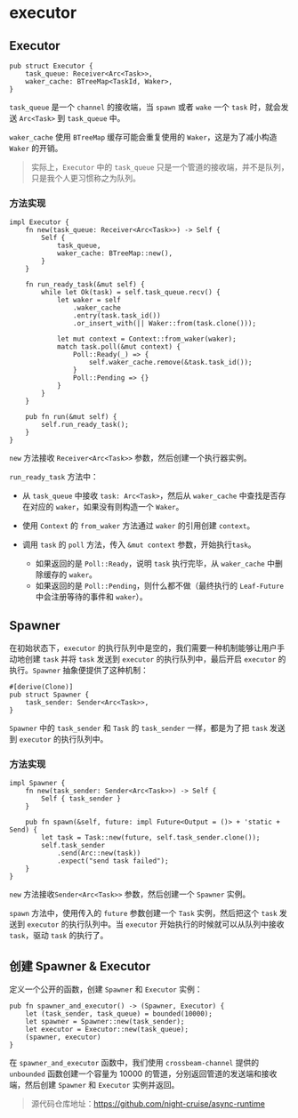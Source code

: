 # executor

## Executor

```rust,noplayground
pub struct Executor {
    task_queue: Receiver<Arc<Task>>,
    waker_cache: BTreeMap<TaskId, Waker>,
}
```

`task_queue` 是一个 `channel` 的接收端，当 `spawn` 或者 `wake` 一个 `task` 时，就会发送 `Arc<Task>` 到 `task_queue` 中。

`waker_cache` 使用 `BTreeMap` 缓存可能会重复使用的 `Waker`，这是为了减小构造 `Waker` 的开销。

> 实际上，`Executor` 中的 `task_queue` 只是一个管道的接收端，并不是队列，只是我个人更习惯称之为队列。

### 方法实现

```rust,noplayground
impl Executor {
    fn new(task_queue: Receiver<Arc<Task>>) -> Self {
        Self {
            task_queue,
            waker_cache: BTreeMap::new(),
        }
    }

    fn run_ready_task(&mut self) {
        while let Ok(task) = self.task_queue.recv() {
            let waker = self
                .waker_cache
                .entry(task.task_id())
                .or_insert_with(|| Waker::from(task.clone()));

            let mut context = Context::from_waker(waker);
            match task.poll(&mut context) {
                Poll::Ready(_) => {
                    self.waker_cache.remove(&task.task_id());
                }
                Poll::Pending => {}
            }
        }
    }

    pub fn run(&mut self) {
        self.run_ready_task();
    }
}
```

`new` 方法接收 `Receiver<Arc<Task>>` 参数，然后创建一个执行器实例。

`run_ready_task` 方法中：

* 从 `task_queue` 中接收 `task: Arc<Task>`，然后从 `waker_cache` 中查找是否存在对应的 `waker`，如果没有则构造一个 `Waker`。

  

* 使用 `Context` 的 `from_waker` 方法通过 `waker` 的引用创建 `context`。

  

* 调用 `task` 的 `poll` 方法，传入 `&mut context` 参数，开始执行`task`。

  * 如果返回的是 `Poll::Ready`，说明 `task` 执行完毕，从 `waker_cache` 中删除缓存的 `waker`。
  * 如果返回的是 `Poll::Pending`，则什么都不做（最终执行的 `Leaf-Future` 中会注册等待的事件和 `waker`）。



## Spawner

在初始状态下，`executor` 的执行队列中是空的，我们需要一种机制能够让用户手动地创建 `task` 并将 `task` 发送到 `executor` 的执行队列中，最后开启 `executor` 的执行。`Spawner` 抽象便提供了这种机制：

```rust,noplayground
#[derive(Clone)]
pub struct Spawner {
    task_sender: Sender<Arc<Task>>,
}
```

`Spawner` 中的 `task_sender` 和 `Task` 的 `task_sender` 一样，都是为了把 `task` 发送到 `executor` 的执行队列中。



### 方法实现

```rust,noplayground
impl Spawner {
    fn new(task_sender: Sender<Arc<Task>>) -> Self {
        Self { task_sender }
    }

    pub fn spawn(&self, future: impl Future<Output = ()> + 'static + Send) {
        let task = Task::new(future, self.task_sender.clone());
        self.task_sender
            .send(Arc::new(task))
            .expect("send task failed");
    }
}
```

`new` 方法接收`Sender<Arc<Task>>` 参数，然后创建一个 `Spawner` 实例。

`spawn` 方法中，使用传入的  `future`  参数创建一个 `Task` 实例，然后把这个 `task` 发送到 `executor` 的执行队列中。当 `executor` 开始执行的时候就可以从队列中接收 `task`，驱动 `task` 的执行了。



## 创建 Spawner & Executor

定义一个公开的函数，创建 `Spawner` 和 `Executor` 实例：

```rust,noplayground
pub fn spawner_and_executor() -> (Spawner, Executor) {
    let (task_sender, task_queue) = bounded(10000);
    let spawner = Spawner::new(task_sender);
    let executor = Executor::new(task_queue);
    (spawner, executor)
}
```

在 `spawner_and_executor` 函数中，我们使用 `crossbeam-channel` 提供的 `unbounded` 函数创建一个容量为 10000 的管道，分别返回管道的发送端和接收端，然后创建 `Spawner` 和 `Executor` 实例并返回。

> 源代码仓库地址：<https://github.com/night-cruise/async-runtime>
